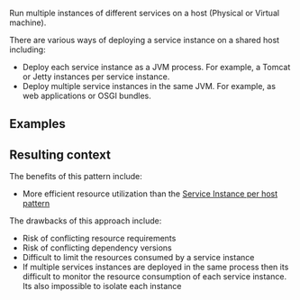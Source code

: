 
Run multiple instances of different services on a host (Physical or Virtual machine).

There are various ways of deploying a service instance on a shared host including:

- Deploy each service instance as a JVM process. For example, a Tomcat or Jetty instances per service instance.
- Deploy multiple service instances in the same JVM. For example, as web applications or OSGI bundles.

## Examples

## Resulting context

The benefits of this pattern include:

- More efficient resource utilization than the [Service Instance per host pattern](https://microservices.io/patterns/deployment/single-service-per-host.html)

The drawbacks of this approach include:

- Risk of conflicting resource requirements
- Risk of conflicting dependency versions
- Difficult to limit the resources consumed by a service instance
- If multiple services instances are deployed in the same process then its difficult to monitor the resource consumption of each service instance. Its also impossible to isolate each instance
